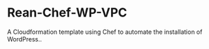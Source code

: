 # Rean-Chef-WP-VPC
A Cloudformation template using Chef to automate the installation of WordPress..
